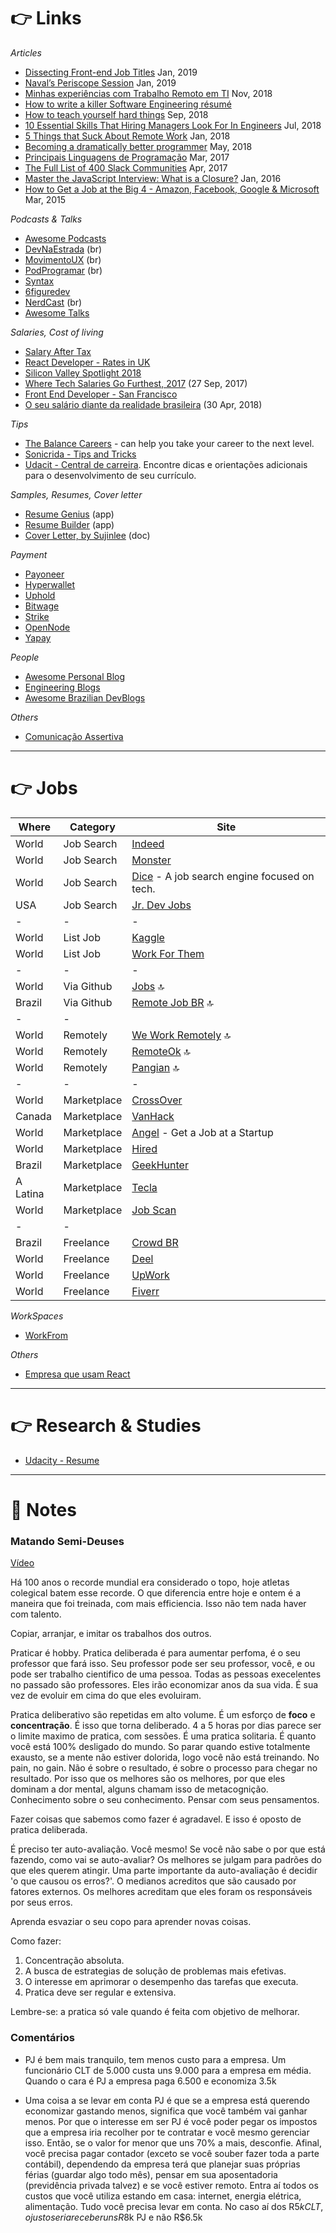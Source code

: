 # 👉 Links

*Articles*

- [Dissecting Front-end Job Titles](https://blog.prototypr.io/dissecting-front-end-job-titles-7f72a0ef0bc5) Jan, 2019
- [Naval’s Periscope Session](https://podcastnotes.org/2019/01/28/naval-periscope-1-27-19/)  Jan, 2019
- [Minhas experiências com Trabalho Remoto em TI](https://willianjusten.com.br/minhas-experiencias-com-trabalho-remoto-em-ti/) Nov, 2018
- [How to write a killer Software Engineering résumé](https://medium.freecodecamp.org/writing-a-killer-software-engineering-resume-b11c91ef699d)
- [How to teach yourself hard things](https://jvns.ca/blog/2018/09/01/learning-skills-you-can-practice/) Sep, 2018
- [10 Essential Skills That Hiring Managers Look For In Engineers](https://interestingengineering.com/10-essential-skills-that-hiring-managers-look-for-in-engineers) Jul, 2018
- [5 Things that Suck About Remote Work](https://shift.infinite.red/5-things-that-suck-about-remote-work-506b98dd38f9) Jan, 2018
- [Becoming a dramatically better programmer](https://recurse.henrystanley.com/post/better/) May, 2018
- [Principais Linguagens de Programação](https://becode.com.br/principais-linguagens-de-programacao/) Mar, 2017
- [The Full List of 400 Slack Communities](https://medium.com/startupsco/the-full-list-of-400-slack-communities-5545e82cf65d) Apr, 2017
- [Master the JavaScript Interview: What is a Closure?](https://medium.com/javascript-scene/master-the-javascript-interview-what-is-a-closure-b2f0d2152b36) Jan, 2016
- [How to Get a Job at the Big 4 - Amazon, Facebook, Google & Microsoft](https://www.youtube.com/watch?v=YJZCUhxNCv8) Mar, 2015

*Podcasts & Talks*

- [Awesome Podcasts](https://github.com/rShetty/awesome-podcasts)
- [DevNaEstrada](https://devnaestrada.com.br/) (br)
- [MovimentoUX](http://movimentoux.com/) (br)
- [PodProgramar](https://mundopodcast.com.br/podprogramar/) (br)
- [Syntax](https://syntax.fm/)
- [6figuredev](https://6figuredev.com/)
- [NerdCast](https://jovemnerd.com.br/nerdcast/?search=&theme=tecnologia) (br)
- [Awesome Talks](https://awesometalks.party/)

*Salaries, Cost of living*

- [Salary After Tax](https://salaryaftertax.com/)
- [React Developer - Rates in UK](https://www.itjobswatch.co.uk/jobs/uk/react%20developer.do)
- [Silicon Valley Spotlight 2018](http://blog.indeed.com/2018/01/18/silicon-valley-hiring-spotlight/)
- [Where Tech Salaries Go Furthest, 2017](https://www.hiringlab.org/2017/09/27/tech-salaries-go-furthest-2017/) (27 Sep, 2017)
- [Front End Developer - San Francisco](https://www.payscale.com/research/US/Job=Front_End_Developer_%2f_Engineer/Salary/031ac8d9/San-Francisco-CA)
- [O seu salário diante da realidade brasileira](https://www.nexojornal.com.br/interativo/2016/01/11/O-seu-sal%C3%A1rio-diante-da-realidade-brasileira) (30 Apr, 2018)

*Tips*

- [The Balance Careers](https://www.thebalancecareers.com) - can help you take your career to the next level.
- [Sonicrida - Tips and Tricks](https://github.com/Sonicrida/web-dev-career-tips-and-tricks#job-hunting)
- [Udacit - Central de carreira](https://career-resource-center.udacity.com/resume). Encontre dicas e orientações adicionais para o desenvolvimento de seu currículo.

*Samples, Resumes, Cover letter*

- [Resume Genius](https://resumegenius.com/resume-templates) (app)
- [Resume Builder](https://www.livecareer.com/resume-builder) (app)
- [Cover Letter, by Sujinlee](https://sujinlee.me/cover-letter/) (doc)

*Payment*

- [Payoneer](https://www.payoneer.com/main/)
- [Hyperwallet](https://www.hyperwallet.com/)
- [Uphold](https://uphold.com/pt)
- [Bitwage](https://www.bitwage.com/)
- [Strike](https://strike.acinq.co/)
- [OpenNode](https://www.opennode.co)
- [Yapay](https://www.yapay.com.br/)

*People*

- [Awesome Personal Blog](https://github.com/jkup/awesome-personal-blogs)
- [Engineering Blogs](https://github.com/kilimchoi/engineering-blogs)
- [Awesome Brazilian DevBlogs](https://github.com/Wmitrut/awesome-brazilian-devblogs)

*Others*

- [Comunicação Assertiva](https://www.jrmcoaching.com.br/blog/o-que-e-comunicacao-assertiva-e-como-ela-funciona/)

---

# 👉 Jobs

Where    | Category     | Site
---------|------------  |---------
World    | Job Search   | [Indeed](https://www.indeed.com/worldwide)
World    | Job Search   | [Monster](https://www.monster.com/geo/siteselection)
World    | Job Search   | [Dice](https://www.dice.com/) - A job search engine focused on tech.
USA      | Job Search   | [Jr. Dev Jobs](https://www.jrdevjobs.com/)
-        | -            | -
World    | List Job     | [Kaggle](https://www.kaggle.com/jobs)
World    | List Job     | [Work For Them](https://www.workforthem.com/)
-        | -            | -
World    | Via Github   | [Jobs](http://jobs.reactiflux.com/) 🔝
Brazil   | Via Github   | [Remote Job BR](https://remotejobsbr.com/) 🔝
-        | -
World    | Remotely     | [We Work Remotely](https://weworkremotely.com/) 🔝
World    | Remotely     | [RemoteOk](https://remoteok.io/) 🔝
World    | Remotely     | [Pangian](https://pangian.com/) 🔝
-        | -            | -
World    | Marketplace  | [CrossOver](https://www.crossover.com/)
Canada   | Marketplace  | [VanHack](https://www.vanhack.com)
World    | Marketplace  | [Angel](https://angel.co/) - Get a Job at a Startup
World    | Marketplace  | [Hired](https://hired.com/)
Brazil   | Marketplace  | [GeekHunter](https://www.geekhunter.com.br/)
A Latina | Marketplace  | [Tecla](https://www.tecla.io/)
World    | Marketplace  | [Job Scan](https://www.jobscan.co/)
-        | -
Brazil   | Freelance    | [Crowd BR](https://crowd.br.com/)
World    | Freelance    | [Deel](https://www.letsdeel.com/)
World    | Freelance    | [UpWork](https://www.upwork.com/)
World    | Freelance    | [Fiverr](https://www.fiverr.com/)

*WorkSpaces*

- [WorkFrom](https://workfrom.co/)

*Others*

- [Empresa que usam React](https://github.com/react-brasil/empresas-que-usam-react-no-brasil)

----

# 👉 Research & Studies

- [Udacity - Resume](career/udacity-resume.md)

----

# 🤔 Notes

### Matando Semi-Deuses

[Vídeo](https://www.youtube.com/watch?v=Mw4LSVoQYtA)

Há 100 anos o recorde mundial era considerado o topo, hoje atletas colegical batem esse recorde. O que diferencia entre hoje e ontem é a maneira que foi treinada, com mais efficiencia. Isso não tem nada haver com talento.

Copiar, arranjar, e imitar os trabalhos dos outros.

Praticar é hobby. Pratica deliberada é para aumentar perfoma, é o seu professor que fará isso. Seu professor pode ser seu professor, você, e ou pode ser trabalho cientifico de uma pessoa. Todas as pessoas execelentes no passado são professores. Eles irão economizar anos da sua vida. É sua vez de evoluir em cima do que eles evoluiram.

Pratica deliberativo são repetidas em alto volume. É um esforço de **foco** e **concentração**. É isso que torna deliberado. 4 a 5 horas por dias parece ser o limite maximo de pratica, com sessões. É uma pratica solitaria. É quanto você está 100% desligado do mundo. So parar quando estive totalmente exausto, se a mente não estiver dolorida, logo você não está treinando. No pain, no gain. Não é sobre o resultado, é sobre o processo para chegar no resultado. Por isso que os melhores são os melhores, por que eles dominam a dor mental, alguns chamam isso de metacognição. Conhecimento sobre o seu conhecimento. Pensar com seus pensamentos.

Fazer coisas que sabemos como fazer é agradavel. E isso é oposto de pratica deliberada.

É preciso ter auto-avaliação. Você mesmo! Se você não sabe o por que está fazendo, como vai se auto-avaliar? Os melhores se julgam para padrões do que eles querem atingir. Uma parte importante da auto-avaliação é decidir 'o que causou os erros?'. O medianos acreditos que são causado por fatores externos. Os melhores acreditam que eles foram os responsáveis por seus erros.

Aprenda esvaziar o seu copo para aprender novas coisas.

Como fazer:

1. Concentração absoluta.
2. A busca de estrategias de solução de problemas mais efetivas.
3. O interesse em aprimorar o desempenho das tarefas que executa.
4. Pratica deve ser regular e extensiva.

Lembre-se: a pratica só vale quando é feita com objetivo de melhorar.

### Comentários

- PJ é bem mais tranquilo, tem menos custo para a empresa. Um funcionário CLT de 5.000 custa uns 9.000 para a empresa em média. Quando o cara é PJ a empresa paga 6.500 e economiza 3.5k

- Uma coisa a se levar em conta PJ é que se a empresa está querendo economizar gastando menos, significa que você também vai ganhar menos. Por que o interesse em ser PJ é você poder pegar os impostos que a empresa iria recolher por te contratar e você mesmo gerenciar isso. Então, se o valor for menor que uns 70% a mais, desconfie. Afinal, você precisa pagar contador (exceto se você souber fazer toda a parte contábil), dependendo da empresa terá que planejar suas próprias férias (guardar algo todo mês), pensar em sua aposentadoria (previdência privada talvez) e se você estiver remoto. Entra aí todos os custos que você utiliza estando em casa: internet, energia elétrica, alimentação. Tudo você precisa levar em conta. No caso aí dos R$5k CLT, o justo seria receber uns R$8k PJ e não R$6.5k
